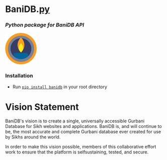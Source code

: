# BaniDB.[py](https://pypi.org/user/KhalisFoundation/)
### _Python package for BaniDB API_

[<img height=100 src='banidb.svg'>](http://banidb.com)


### Installation
- Run [`pip install banidb`](https://pypi.org/project/banidb/) in your root directory

# Vision Statement

BaniDB's vision is to create a single, universally accessible Gurbani Database for Sikh websites and applications. BaniDB is, and will continue to be, the most accurate and complete Gurbani database ever created for use by Sikhs around the world.

In order to make this vision possible, members of this collaborative effort work to ensure that the platform is selfsustaining, tested, and secure.
